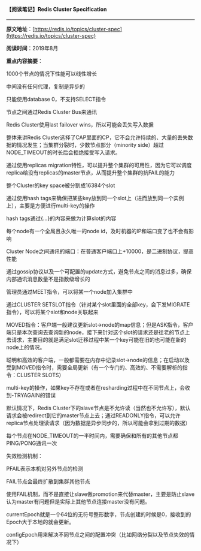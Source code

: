 #### 【阅读笔记】Redis Cluster Specification

---

**原文地址**：[https://redis.io/topics/cluster-spec](https://redis.io/topics/cluster-spec)

**阅读时间**：2019年8月

**重点内容摘要**：

1000个节点的情况下性能可以线性增长

中间没有任何代理，复制是异步的

只能使用database 0，不支持SELECT指令

节点之间通过Redis Cluster Bus来通讯

Redis Cluster使用last failover wins，所以可能会丢失写入数据

整体来讲Redis Cluster选择了CAP里面的CP，它不会允许持续的、大量的丢失数据的情况发生；当集群分裂时，少数节点部分（minority side）超过NODE\_TIMEOUT的时长后会拒绝接受写入请求。

通过使用replicas migration特性，可以提升整个集群的可用性，因为它可以调度replica给没有replicas的master节点，从而提升整个集群的抗FAIL的能力

整个Cluster的key space被分割成16384个slot

通过使用hash tags来确保把某些key放到同一个slot上（进而放到同一个实例上），主要是方便进行multi-key的操作

hash tags通过{...}的内容来做为计算slot的内容

每个node有一个全局且永久唯一的node id，及时机器的IP和端口变了也不会有影响

Cluster Node之间通讯的端口：在普通客户端口上+10000，是二进制协议，提高性能

通过gossip协议以及一个可配置的update方式，避免节点之间的消息过多，确保内部通讯消息数量不是指数级增长的

管理员通过MEET指令，可以将某一个node加入集群中

通过CLUSTER SETSLOT指令（针对某个slot里面的全部key，会下发MIGRATE指令），可以将某个slot和node关联起来

MOVED指令：客户端一般建议更新slot-&gt;node的map信息；但是ASK指令，客户端只是本次查询去查询新的node，接下来针对这个slot的请求还是往老的节点上去请求，主要目的就是满足slot迁移过程中某一个key可能在旧的也可能在新的node上的情况。

聪明和高效的客户端，一般都需要在内存中记录slot-&gt;node的信息；在启动以及受到MOVED指令时，需要全局更新（有一个专门的、高效的、不需要解析的指令：CLUSTER SLOTS）

multi-key的操作，如果key不存在或者在resharding过程中在不同节点上，会收到-TRYAGAIN的错误

默认情况下，Redis Cluster下的slave节点是不允许读（当然也不允许写），默认请求会被redirect到它的master节点上去；通过READONLY指令，可以允许replica节点处理读请求（因为数据是异步同步的，所以可能会拿到过期的数据）

每个节点在NODE\_TIMEOUT的一半时间内，需要确保和所有的其他节点都PING/PONG通讯一次

失效检测机制：

PFAIL表示本机对另外节点的检测

FAIL节点会最终扩散到集群其他节点

使用FAIL机制，而不是直接让slave做promotion来代替master，主要是防止slave认为master有问题但是实际上其他节点连接master没有问题。

currentEpoch就是一个64位的无符号整形数字，节点创建的时候是0，接收到的Epoch大于本地的就会更新。

configEpoch用来解决不同节点之间的配置冲突（比如网络分裂以及节点失效的情况下）

